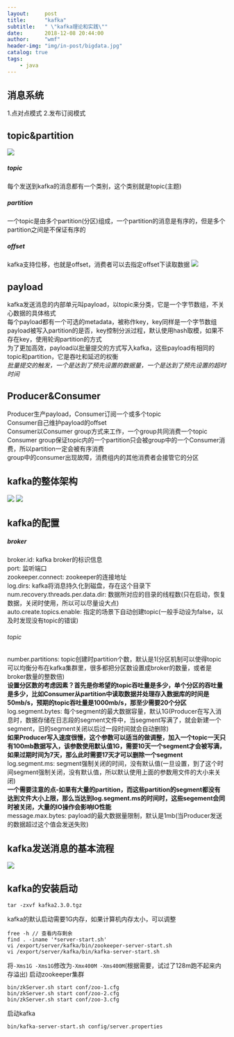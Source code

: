 ```yaml
---
layout:     post
title:      "kafka"
subtitle:   " \"kafka理论和实践\""
date:       2018-12-08 20:44:00
author:     "wmf"
header-img: "img/in-post/bigdata.jpg"
catalog: true
tags:
    - java
---
```

## 消息系统
1.点对点模式
2.发布订阅模式
## topic&partition
![](/img/in-post/topic.png)
##### topic
每个发送到kafka的消息都有一个类别，这个类别就是topic(主题)
##### partition
一个topic是由多个partition(分区)组成，一个partition的消息是有序的，但是多个partition之间是不保证有序的
##### offset
kafka支持位移，也就是offset，消费者可以去指定offset下读取数据
![](/img/in-post/offset.png)
## payload
kafka发送消息的内部单元叫payload，以topic来分类，它是一个字节数组，不关心数据的具体格式<br>
每个payload都有一个可选的metadata，被称作key，key同样是一个字节数组<br>
payload被写入partition的是否，key控制分派过程，默认使用hash取模，如果不存在key，使用轮询partition的方式<br>
为了更加高效，payload以批量提交的方式写入kafka，这些payload有相同的topic和partition，它是吞吐和延迟的权衡<br>
*批量提交的触发，一个是达到了预先设置的数据量，一个是达到了预先设置的超时时间*
## Producer&Consumer
Producer生产payload，Consumer订阅一个或多个topic<br>
Consumer自己维护payload的offset<br>
Consumer以Consumer group方式来工作，一个group共同消费一个topic<br>
Consumer group保证topic内的一个partition只会被group中的一个Consumer消费，所以partition一定会被有序消费<br>
group中的consumer出现故障，消费组内的其他消费者会接管它的分区
## kafka的整体架构
![](/img/in-post/kafka1.jpg)
![](/img/in-post/kafka2.jpg)
## kafka的配置
##### broker
broker.id: kafka broker的标识信息<br>
port: 监听端口<br>
zookeeper.connect: zookeeper的连接地址<br>
log.dirs: kafka将消息持久化到磁盘，存在这个目录下<br>
num.recovery.threads.per.data.dir: 数据所对应的目录的线程数(只在启动，恢复数据，关闭时使用，所以可以尽量设大点)<br>
auto.create.topics.enable: 指定的场景下自动创建topic(一般手动设为false，以及时发现没有topic的错误)
###### topic
number.partitions: topic创建时partition个数，默认是1(分区机制可以使得topic可以均衡分布在kafka集群里，很多都把分区数设置成broker的数量，或者是broker数量的整数倍)<br>
**设置分区数的考虑因素？首先是你希望的topic吞吐量是多少，单个分区的吞吐量是多少，比如Consumer从partition中读取数据并处理存入数据库的时间是50mb/s，预期的topic吞吐量是1000mb/s，那至少需要20个分区**<br>
log.segment.bytes: 每个segment的最大数据容量，默认1G(Producer在写入消息时，数据存储在日志段的segment文件中，当segment写满了，就会新建一个segment，旧的segment关闭以后过一段时间就会自动删除)<br>
**如果Producer写入速度很慢，这个参数可以适当的做调整，加入一个topic一天只有100mb数据写入，该参数使用默认值1G，需要10天一个segment才会被写满，如果过期时间为7天，那么此时需要17天才可以删除一个segment**<br>
log.segment.ms: segment强制关闭的时间，没有默认值(一旦设置，到了这个时间segment强制关闭，没有默认值，所以默认使用上面的参数用文件的大小来关闭)<br>
**一个需要注意的点-如果有大量的partition，而这些partition的segment都没有达到文件大小上限，那么当达到log.segment.ms的时间时，这些segement会同时被关闭，大量的IO操作会影响IO性能**<br>
message.max.bytes: payload的最大数据量限制，默认是1mb(当Producer发送的数据超过这个值会发送失败)
## kafka发送消息的基本流程
![](/img/in-post/kafka3.jpg)
## kafka的安装启动
```
tar -zxvf kafka2.3.0.tgz
```
kafka的默认启动需要1G内存，如果计算机内存太小，可以调整
```
free -h // 查看内存剩余
find . -iname '*server-start.sh'
vi /export/server/kafka/bin/zookeeper-server-start.sh
vi /export/server/kafka/bin/kafka-server-start.sh
```
将```-Xms1G -Xms1G```修改为```-Xmx400M -Xms400M```(根据需要，试过了128m跑不起来内存溢出)
启动zookeeper集群
```
bin/zkServer.sh start conf/zoo-1.cfg
bin/zkServer.sh start conf/zoo-2.cfg
bin/zkServer.sh start conf/zoo-3.cfg
```
启动kafka
```
bin/kafka-server-start.sh config/server.properties
```